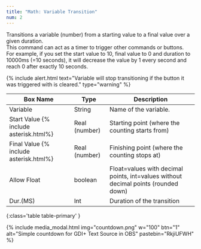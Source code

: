```yaml
---
title: "Math: Variable Transition"
num: 2
---
```


Transitions a variable (number) from a starting value to a final value over a given duration.\
This command can act as a timer to trigger other commands or buttons.\
For example, if you set the start value to 10, final value to 0 and duration to 10000ms (=10 seconds), it will decrease the value by 1 every second and reach 0 after exactly 10 seconds.

{% include alert.html text="Variable will stop transitioning if the button it was triggered with is cleared." type="warning" %}  

| Box Name | Type | Description | 
|-------|--------|--------
| Variable | String | Name of the variable. |
|Start Value {% include asterisk.html%}|	Real (number)|	Starting point (where the counting starts from)|
|Final Value {% include asterisk.html%}|	Real (number)|	Finishing point (where the counting stops at)|
|Allow Float|	boolean|	Float=values with decimal points, int=values without decimal points (rounded down)|
|Dur.(MS)|	Int|	Duration of the transition|
{:class='table table-primary' }

{% include media_modal.html img="countdown.png" w="100" btn="1" alt="Simple countdown for GDI+ Text Source in OBS" pastebin="RkjiUFWH" %} 










